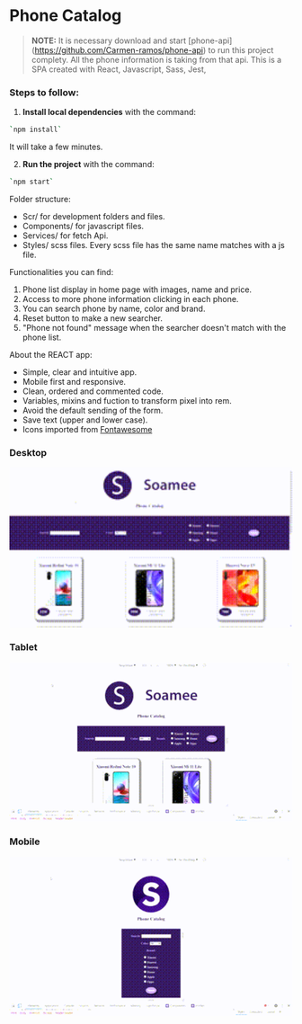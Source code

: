 # Phone Catalog

> **NOTE:**
> It is necessary download and start [phone-api] (https://github.com/Carmen-ramos/phone-api) to run this project complety. All the phone information is taking from that api.
> This is a SPA created with React, Javascript, Sass, Jest,

### Steps to follow:

1. **Install local dependencies** with the command:

```bash
`npm install`
```

It will take a few minutes.

2. **Run the project** with the command:

```bash
`npm start`
```

Folder structure:

- Scr/ for development folders and files.
- Components/ for javascript files.
- Services/ for fetch Api.
- Styles/ scss files. Every scss file has the same name matches with a js file.

Functionalities you can find:

1. Phone list display in home page with images, name and price.
2. Access to more phone information clicking in each phone.
3. You can search phone by name, color and brand.
4. Reset button to make a new searcher.
5. "Phone not found" message when the searcher doesn't match with the phone list.

About the REACT app:

- Simple, clear and intuitive app.
- Mobile first and responsive.
- Clean, ordered and commented code.
- Variables, mixins and fuction to transform pixel into rem.
- Avoid the default sending of the form.
- Save text (upper and lower case).
- Icons imported from [Fontawesome](https://fontawesome.com/)

### Desktop

<img src="src/images/desktop.gif" width="600">

### Tablet

<img src="src/images/tablet.gif" width="600">

### Mobile

<img src="src/images/mobilefirst.gif" width="600">

